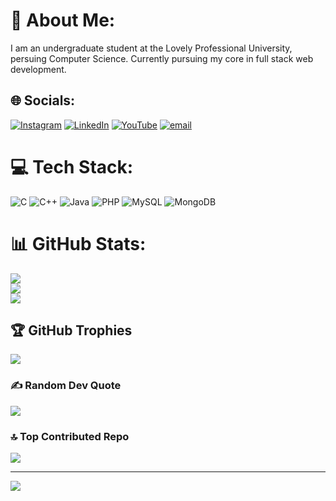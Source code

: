 # 💫 About Me:
 I am an undergraduate student at the Lovely Professional University, persuing Computer Science. Currently pursuing my core in full stack web development.


## 🌐 Socials:
[![Instagram](https://img.shields.io/badge/Instagram-%23E4405F.svg?logo=Instagram&logoColor=white)](https://www.instagram.com/vintage_wine49/) [![LinkedIn](https://img.shields.io/badge/LinkedIn-%230077B5.svg?logo=linkedin&logoColor=white)](https://linkedin.com/in/akshittri49) [![YouTube](https://img.shields.io/badge/YouTube-%23FF0000.svg?logo=YouTube&logoColor=white)](https://youtube.com/@https://www.youtube.com/@aksh_it49) [![email](https://img.shields.io/badge/Email-D14836?logo=gmail&logoColor=white)](mailto:sharmaakshit820@gmail.com) 

# 💻 Tech Stack:
![C](https://img.shields.io/badge/c-%2300599C.svg?style=for-the-badge&logo=c&logoColor=white) ![C++](https://img.shields.io/badge/c++-%2300599C.svg?style=for-the-badge&logo=c%2B%2B&logoColor=white) ![Java](https://img.shields.io/badge/java-%23ED8B00.svg?style=for-the-badge&logo=openjdk&logoColor=white) ![PHP](https://img.shields.io/badge/php-%23777BB4.svg?style=for-the-badge&logo=php&logoColor=white) ![MySQL](https://img.shields.io/badge/mysql-4479A1.svg?style=for-the-badge&logo=mysql&logoColor=white) ![MongoDB](https://img.shields.io/badge/MongoDB-%234ea94b.svg?style=for-the-badge&logo=mongodb&logoColor=white)
# 📊 GitHub Stats:
![](https://github-readme-stats.vercel.app/api?username=AKSHIT-TRIPATHI&theme=nightowl&hide_border=false&include_all_commits=false&count_private=false)<br/>
![](https://github-readme-streak-stats.herokuapp.com/?user=AKSHIT-TRIPATHI&theme=nightowl&hide_border=false)<br/>
![](https://github-readme-stats.vercel.app/api/top-langs/?username=AKSHIT-TRIPATHI&theme=nightowl&hide_border=false&include_all_commits=false&count_private=false&layout=compact)

## 🏆 GitHub Trophies
![](https://github-profile-trophy.vercel.app/?username=AKSHIT-TRIPATHI&theme=radical&no-frame=false&no-bg=true&margin-w=4)

### ✍️ Random Dev Quote
![](https://quotes-github-readme.vercel.app/api?type=horizontal&theme=radical)

### 🔝 Top Contributed Repo
![](https://github-contributor-stats.vercel.app/api?username=AKSHIT-TRIPATHI&limit=5&theme=dark&combine_all_yearly_contributions=true)

---
[![](https://visitcount.itsvg.in/api?id=AKSHIT-TRIPATHI&icon=5&color=0)](https://visitcount.itsvg.in)

<!-- Proudly created with GPRM ( https://gprm.itsvg.in ) -->
